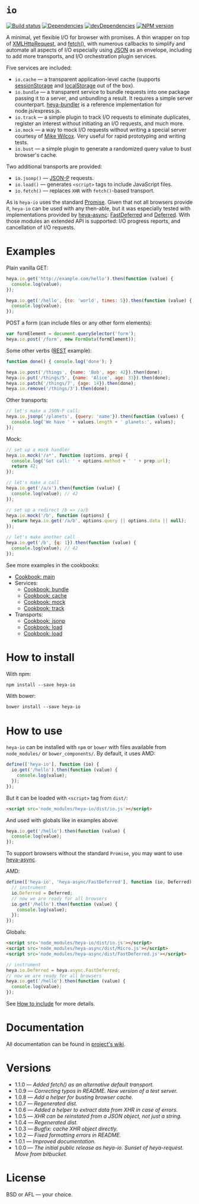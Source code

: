 # `io`

[![Build status][travis-image]][travis-url]
[![Dependencies][deps-image]][deps-url]
[![devDependencies][dev-deps-image]][dev-deps-url]
[![NPM version][npm-image]][npm-url]

A minimal, yet flexible I/O for browser with promises. A thin wrapper on top of [XMLHttpRequest](https://developer.mozilla.org/en-US/docs/Web/API/XMLHttpRequest), and [fetch()](https://developer.mozilla.org/en-US/docs/Web/API/Fetch_API), with numerous callbacks to simplify and automate all aspects of I/O especially using [JSON](http://www.json.org/) as an envelope, including to add more transports, and I/O orchestration plugin services.

Five services are included:

* `io.cache` &mdash; a transparent application-level cache (supports [sessionStorage](https://developer.mozilla.org/en-US/docs/Web/API/Window/sessionStorage) and [localStorage](https://developer.mozilla.org/en-US/docs/Web/API/Window/localStorage) out of the box).
* `io.bundle` &mdash; a transparent service to bundle requests into one package passing it to a server, and unbundling a result. It requires a simple server counterpart. [heya-bundler](https://github.com/heya/bundler) is a reference implementation for node.js/express.js.
* `io.track` &mdash; a simple plugin to track I/O requests to eliminate duplicates, register an interest without initiating an I/O requests, and much more.
* `io.mock` &mdash; a way to mock I/O requests without writing a special server courtesy of [Mike Wilcox](https://github.com/clubajax). Very useful for rapid prototyping and writing tests.
* `io.bust` &mdash; a simple plugin to generate a randomized query value to bust browser's cache.

Two additional transports are provided:

* `io.jsonp()` &mdash; [JSON-P](http://json-p.org/) requests.
* `io.load()` &mdash; generates `<script>` tags to include JavaScript files.
* `io.fetch()` &mdash; replaces `XHR` with `fetch()`-based transport.

As is `heya-io` uses the standard [Promise](https://developer.mozilla.org/en-US/docs/Web/JavaScript/Reference/Global_Objects/Promise). Given that not all browsers provide it, `heya-io` can be used with any then-able, but it was especially tested with implementations provided by [heya-async](https://github.com/heya/async): [FastDeferred](https://github.com/heya/async/wiki/async.FastDeferred) and [Deferred](https://github.com/heya/async/wiki/async.Deferred). With those modules an extended API is supported: I/O progress reports, and cancellation of I/O requests.

# Examples

Plain vanilla GET:

```js
heya.io.get('http://example.com/hello').then(function (value) {
  console.log(value);
});

heya.io.get('/hello', {to: 'world', times: 5}).then(function (value) {
  console.log(value);
});
```

POST a form (can include files or any other form elements):

```js
var formElement = document.querySelector('form');
heya.io.post('/form', new FormData(formElement));
```

Some other verbs ([REST](https://en.wikipedia.org/wiki/Representational_state_transfer) example):

```js
function done() { console.log('done'); }

heya.io.post('/things', {name: 'Bob', age: 42}).then(done);
heya.io.put('/things/5', {name: 'Alice', age: 33}).then(done);
heya.io.patch('/things/7', {age: 14}).then(done);
heya.io.remove('/things/3').then(done);
```


Other transports:

```js
// let's make a JSON-P call:
heya.io.jsonp('/planets', {query: 'name'}).then(function (values) {
  console.log('We have ' + values.length + ' planets:', values);
});
```

Mock:

```js
// set up a mock handler
heya.io.mock('/a*', function (options, prep) {
  console.log('Got call: ' + options.method + ' ' + prep.url);
  return 42;
});

// let's make a call
heya.io.get('/a/x').then(function (value) {
  console.log(value); // 42
});

// set up a redirect /b => /a/b
heya.io.mock('/b', function (options) {
  return heya.io.get('/a/b', options.query || options.data || null);
});

// let's make another call
heya.io.get('/b', {q: 1}).then(function (value) {
  console.log(value); // 42
});
```

See more examples in the cookbooks:

* [Cookbook: main](https://github.com/heya/io/wiki/Cookbook:-main)
* Services:
  * [Cookbook: bundle](https://github.com/heya/io/wiki/Cookbook:-bundle)
  * [Cookbook: cache](https://github.com/heya/io/wiki/Cookbook:-cache)
  * [Cookbook: mock](https://github.com/heya/io/wiki/Cookbook:-mock)
  * [Cookbook: track](https://github.com/heya/io/wiki/Cookbook:-track)
* Transports:
  * [Cookbook: jsonp](https://github.com/heya/io/wiki/Cookbook:-jsonp)
  * [Cookbook: load](https://github.com/heya/io/wiki/Cookbook:-load)
  * [Cookbook: load](https://github.com/heya/io/wiki/Cookbook:-fetch)

# How to install

With npm:

```txt
npm install --save heya-io
```

With bower:

```txt
bower install --save heya-io
```

# How to use

`heya-io` can be installed with `npm` or `bower` with files available from `node_modules/` or `bower_components/`. By default, it uses AMD:

```js
define(['heya-io'], function (io) {
  io.get('/hello').then(function (value) {
    console.log(value);
  });
});
```

But it can be loaded with `<script>` tag from `dist/`:

```html
<script src='node_modules/heya-io/dist/io.js'></script>
```

And used with globals like in examples above:

```js
heya.io.get('/hello').then(function (value) {
  console.log(value);
});
```

To support browsers without the standard `Promise`, you may want to use [heya-async](https://github.com/heya/async).

AMD:

```js
define(['heya-io', 'heya-async/FastDeferred'], function (io, Deferred) {
  // instrument
  io.Deferred = Deferred;
  // now we are ready for all browsers
  io.get('/hello').then(function (value) {
    console.log(value);
  });
});
```

Globals:

```html
<script src='node_modules/heya-io/dist/io.js'></script>
<script src='node_modules/heya-async/dist/Micro.js'></script>
<script src='node_modules/heya-async/dist/FastDeferred.js'></script>
```

```js
// instrument
heya.io.Deferred = heya.async.FastDeferred;
// now we are ready for all browsers
heya.io.get('/hello').then(function (value) {
  console.log(value);
});
```

See [How to include](https://github.com/heya/io/wiki/How-to-include) for more details.

# Documentation

All documentation can be found in [project's wiki](https://github.com/heya/io/wiki).

# Versions

- 1.1.0 &mdash; *Added fetch() as an alternative default transport.*
- 1.0.9 &mdash; *Correcting typos in README. New version of a test server.*
- 1.0.8 &mdash; *Add a helper for busting browser cache.*
- 1.0.7 &mdash; *Regenerated dist.*
- 1.0.6 &mdash; *Added a helper to extract data from XHR in case of errors.*
- 1.0.5 &mdash; *XHR can be reinstated from a JSON object, not just a string.*
- 1.0.4 &mdash; *Regenerated dist.*
- 1.0.3 &mdash; *Bugfix: cache XHR object directly.*
- 1.0.2 &mdash; *Fixed formatting errors in README.*
- 1.0.1 &mdash; *Improved documentation.*
- 1.0.0 &mdash; *The initial public release as heya-io. Sunset of heya-request. Move from bitbucket.*

# License

BSD or AFL &mdash; your choice.


[npm-image]:      https://img.shields.io/npm/v/heya-io.svg
[npm-url]:        https://npmjs.org/package/heya-io
[deps-image]:     https://img.shields.io/david/heya/io.svg
[deps-url]:       https://david-dm.org/heya/io
[dev-deps-image]: https://img.shields.io/david/dev/heya/io.svg
[dev-deps-url]:   https://david-dm.org/heya/io?type=dev
[travis-image]:   https://img.shields.io/travis/heya/io.svg
[travis-url]:     https://travis-ci.org/heya/io

